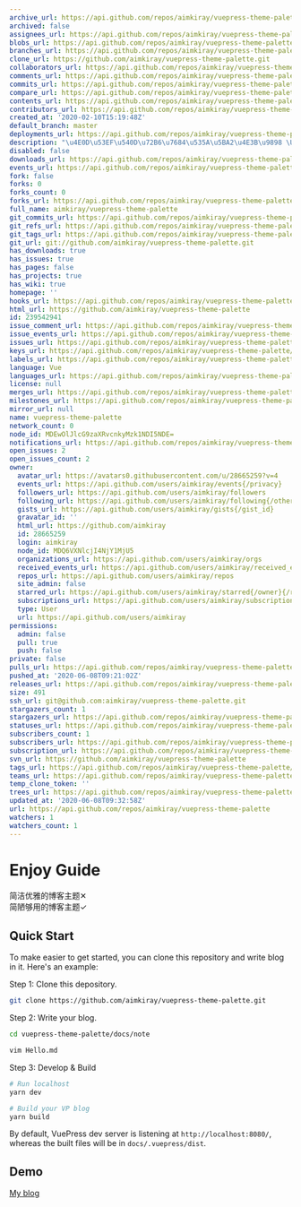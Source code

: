 ```yaml
---
archive_url: https://api.github.com/repos/aimkiray/vuepress-theme-palette/{archive_format}{/ref}
archived: false
assignees_url: https://api.github.com/repos/aimkiray/vuepress-theme-palette/assignees{/user}
blobs_url: https://api.github.com/repos/aimkiray/vuepress-theme-palette/git/blobs{/sha}
branches_url: https://api.github.com/repos/aimkiray/vuepress-theme-palette/branches{/branch}
clone_url: https://github.com/aimkiray/vuepress-theme-palette.git
collaborators_url: https://api.github.com/repos/aimkiray/vuepress-theme-palette/collaborators{/collaborator}
comments_url: https://api.github.com/repos/aimkiray/vuepress-theme-palette/comments{/number}
commits_url: https://api.github.com/repos/aimkiray/vuepress-theme-palette/commits{/sha}
compare_url: https://api.github.com/repos/aimkiray/vuepress-theme-palette/compare/{base}...{head}
contents_url: https://api.github.com/repos/aimkiray/vuepress-theme-palette/contents/{+path}
contributors_url: https://api.github.com/repos/aimkiray/vuepress-theme-palette/contributors
created_at: '2020-02-10T15:19:48Z'
default_branch: master
deployments_url: https://api.github.com/repos/aimkiray/vuepress-theme-palette/deployments
description: "\u4E0D\u53EF\u540D\u72B6\u7684\u535A\u5BA2\u4E3B\u9898 \U0001F45A"
disabled: false
downloads_url: https://api.github.com/repos/aimkiray/vuepress-theme-palette/downloads
events_url: https://api.github.com/repos/aimkiray/vuepress-theme-palette/events
fork: false
forks: 0
forks_count: 0
forks_url: https://api.github.com/repos/aimkiray/vuepress-theme-palette/forks
full_name: aimkiray/vuepress-theme-palette
git_commits_url: https://api.github.com/repos/aimkiray/vuepress-theme-palette/git/commits{/sha}
git_refs_url: https://api.github.com/repos/aimkiray/vuepress-theme-palette/git/refs{/sha}
git_tags_url: https://api.github.com/repos/aimkiray/vuepress-theme-palette/git/tags{/sha}
git_url: git://github.com/aimkiray/vuepress-theme-palette.git
has_downloads: true
has_issues: true
has_pages: false
has_projects: true
has_wiki: true
homepage: ''
hooks_url: https://api.github.com/repos/aimkiray/vuepress-theme-palette/hooks
html_url: https://github.com/aimkiray/vuepress-theme-palette
id: 239542941
issue_comment_url: https://api.github.com/repos/aimkiray/vuepress-theme-palette/issues/comments{/number}
issue_events_url: https://api.github.com/repos/aimkiray/vuepress-theme-palette/issues/events{/number}
issues_url: https://api.github.com/repos/aimkiray/vuepress-theme-palette/issues{/number}
keys_url: https://api.github.com/repos/aimkiray/vuepress-theme-palette/keys{/key_id}
labels_url: https://api.github.com/repos/aimkiray/vuepress-theme-palette/labels{/name}
language: Vue
languages_url: https://api.github.com/repos/aimkiray/vuepress-theme-palette/languages
license: null
merges_url: https://api.github.com/repos/aimkiray/vuepress-theme-palette/merges
milestones_url: https://api.github.com/repos/aimkiray/vuepress-theme-palette/milestones{/number}
mirror_url: null
name: vuepress-theme-palette
network_count: 0
node_id: MDEwOlJlcG9zaXRvcnkyMzk1NDI5NDE=
notifications_url: https://api.github.com/repos/aimkiray/vuepress-theme-palette/notifications{?since,all,participating}
open_issues: 2
open_issues_count: 2
owner:
  avatar_url: https://avatars0.githubusercontent.com/u/28665259?v=4
  events_url: https://api.github.com/users/aimkiray/events{/privacy}
  followers_url: https://api.github.com/users/aimkiray/followers
  following_url: https://api.github.com/users/aimkiray/following{/other_user}
  gists_url: https://api.github.com/users/aimkiray/gists{/gist_id}
  gravatar_id: ''
  html_url: https://github.com/aimkiray
  id: 28665259
  login: aimkiray
  node_id: MDQ6VXNlcjI4NjY1MjU5
  organizations_url: https://api.github.com/users/aimkiray/orgs
  received_events_url: https://api.github.com/users/aimkiray/received_events
  repos_url: https://api.github.com/users/aimkiray/repos
  site_admin: false
  starred_url: https://api.github.com/users/aimkiray/starred{/owner}{/repo}
  subscriptions_url: https://api.github.com/users/aimkiray/subscriptions
  type: User
  url: https://api.github.com/users/aimkiray
permissions:
  admin: false
  pull: true
  push: false
private: false
pulls_url: https://api.github.com/repos/aimkiray/vuepress-theme-palette/pulls{/number}
pushed_at: '2020-06-08T09:21:02Z'
releases_url: https://api.github.com/repos/aimkiray/vuepress-theme-palette/releases{/id}
size: 491
ssh_url: git@github.com:aimkiray/vuepress-theme-palette.git
stargazers_count: 1
stargazers_url: https://api.github.com/repos/aimkiray/vuepress-theme-palette/stargazers
statuses_url: https://api.github.com/repos/aimkiray/vuepress-theme-palette/statuses/{sha}
subscribers_count: 1
subscribers_url: https://api.github.com/repos/aimkiray/vuepress-theme-palette/subscribers
subscription_url: https://api.github.com/repos/aimkiray/vuepress-theme-palette/subscription
svn_url: https://github.com/aimkiray/vuepress-theme-palette
tags_url: https://api.github.com/repos/aimkiray/vuepress-theme-palette/tags
teams_url: https://api.github.com/repos/aimkiray/vuepress-theme-palette/teams
temp_clone_token: ''
trees_url: https://api.github.com/repos/aimkiray/vuepress-theme-palette/git/trees{/sha}
updated_at: '2020-06-08T09:32:58Z'
url: https://api.github.com/repos/aimkiray/vuepress-theme-palette
watchers: 1
watchers_count: 1
---
```


# Enjoy Guide

简洁优雅的博客主题✕  
简陋够用的博客主题✓

## Quick Start

To make easier to get started, you can clone this repository and write blog in it. Here's an example:

Step 1: Clone this depository.

```bash
git clone https://github.com/aimkiray/vuepress-theme-palette.git
```

Step 2: Write your blog.

```bash
cd vuepress-theme-palette/docs/note

vim Hello.md
```

Step 3: Develop & Build

```bash
# Run localhost
yarn dev

# Build your VP blog
yarn build
```

By default, VuePress dev server is listening at `http://localhost:8080/`, whereas the built files will be in `docs/.vuepress/dist`.

## Demo

[My blog](https://meowwoo.com)

